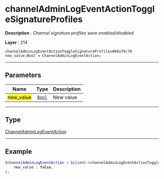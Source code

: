 # channelAdminLogEventActionToggleSignatureProfiles

**Description** : *Channel signature profiles were enabled/disabled*

**Layer** : 214

```tl
channelAdminLogEventActionToggleSignatureProfiles#60a79c79 new_value:Bool = ChannelAdminLogEventAction;
```

---

## Parameters

| Name | Type | Description |
| :---: | :---: | :--- |
| <mark>new_value</mark> | [`Bool`](type/Bool) | New value |

---

## Type

[ChannelAdminLogEventAction](type/ChannelAdminLogEventAction)

---

## Example

```php
$channelAdminLogEventAction = $client->channelAdminLogEventActionToggleSignatureProfiles(
	new_value : false,
);
```